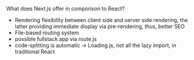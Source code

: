 What does Next.js offer in comporison to React?
- Rendering flexibility between client side and server side rendering, the latter providing immediate display via pre-rendering, thus, better SEO 
- File-based routing system
- possible fullstack app via route.js
- code-splitting is automatic -> Loading.js, not all the lazy import, <Supsense /> in traditional React